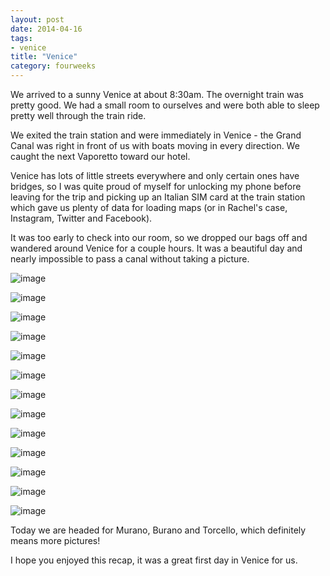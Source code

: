 ```yaml
---
layout: post
date: 2014-04-16
tags:
- venice
title: "Venice"
category: fourweeks
---
```

<p>We arrived to a sunny Venice at about 8:30am. The overnight train was pretty good. We had a small room to ourselves and were both able to sleep pretty well through the train ride.</p>
<p>We exited the train station and were immediately in Venice - the Grand Canal was right in front of us with boats moving in every direction. We caught the next&nbsp;Vaporetto toward our hotel.</p>
<p>Venice has lots of little streets everywhere and only certain ones have bridges, so I was quite proud of myself for unlocking my phone before leaving for the trip and picking up an Italian SIM card at the train station which gave us plenty of data for loading maps (or in Rachel's case, Instagram, Twitter and Facebook).</p>
<p>It was too early to check into our room, so we dropped our bags off and wandered around Venice for a couple hours. It was a beautiful day and nearly impossible to pass a canal without taking a picture.</p>
<p><img alt="image" src="/images/eb2eec006495f678db55e572eb7e398af145e67a59a0726525d8ba49f6d2f5c4.jpg" /></p>
<p><img alt="image" src="/images/6ab1687e928c58b5b318ab40e4f83b2e520fe068546c2a7d20222f2ec08f5107.jpg" /></p>
<p><img alt="image" src="/images/0299133f12e838832f72c13e104d8e6e8272d23242cdbf52e34c757ab93eea4c.jpg" /></p>
<p><img alt="image" src="/images/9b77e4fb34e4a368459aea6b6fe5786773599ddb4d2c227c4da6f228f3bf1cad.jpg" /></p>
<p><img alt="image" src="/images/ec3eab14feb768abae763801469095894e95571f979e2641622246d8d1037f85.jpg" /></p>
<p><img alt="image" src="/images/7bc26eb8f120773fe93c6dd7ef23cce60075fb1fe512714f269f3bd1d5c1402b.jpg" /></p>
<p><img alt="image" src="/images/5cd62ab56d760f8cbe89af5d4379b4eb96d07356acef58ea56eb7c27d2cdd8e1.jpg" /></p>
<p><img alt="image" src="/images/31bde1dc55f383ca28b3163ec960e83d264e7b407a6e5a0e02f0069e134192ec.jpg" /></p>
<p><img alt="image" src="/images/7ff312341dbdeb6e9289997b495b89b5ae1c81492b913dcd27a92adff551b40a.jpg" /></p>
<p><img alt="image" src="/images/4b97780e6de294615e8c309e93c69f1b4e9a77d08eb05a8a37da2de638d9fbdc.jpg" /></p>
<p><img alt="image" src="/images/f973f3e3ef47b92da3f4a98fcc4ab959f3805f1523de54d9fae15d03e64d10ae.jpg" /></p>
<p><img alt="image" src="/images/f13764b1d930d459eb1e4b41e00f6c85b8bd844e891fbaf2e067c1abc9f02c4a.jpg" /></p>
<p><img alt="image" src="/images/52ea3e7a8257016f6a34500d0f439444d701e6bbe2bff1392fa7608875dd6b55.jpg" /></p>
<p></p>
<p>Today we are headed for Murano, Burano and Torcello, which definitely means more pictures!</p>
<p>I hope you enjoyed this recap, it was a great first day in Venice for us.</p>
